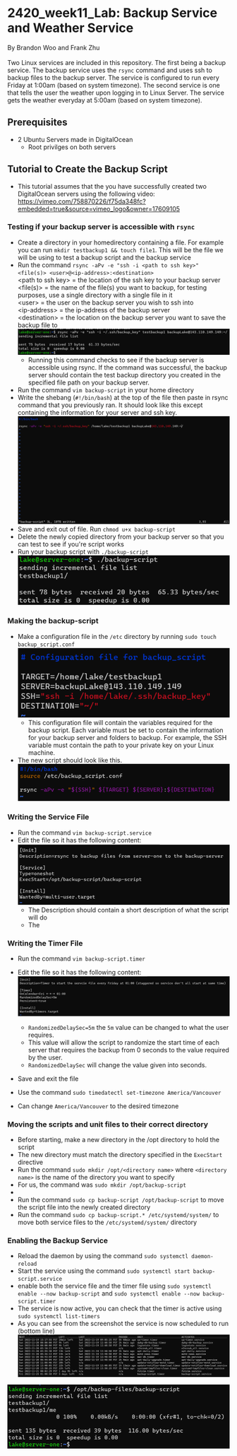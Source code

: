 # 2420_week11_Lab: Backup Service and Weather Service
By Brandon Woo and Frank Zhu
<br>
<br>Two Linux services are included in this repository. The first being a backup service. The backup service uses the `rsync` command and uses ssh to backup files to the backup server. The service is configured to run every Friday at 1:00am (based on system timezone). The second service is one that tells the user the weather upon logging in to Linux Server. The service gets the weather everyday at 5:00am (based on system timezone).


## Prerequisites
- 2 Ubuntu Servers made in DigitalOcean
  - Root privilges on both servers

## Tutorial to Create the Backup Script
- This tutorial assumes that the you have successfully created two DigitalOcean servers using the following video: https://vimeo.com/758870226/f75da348fc?embedded=true&source=vimeo_logo&owner=17609105
### Testing if your backup server is accessible with `rsync`
- Create a directory in your homedirectory containing a file. For example you can run `mkdir testbackup1 && touch file1`. This will be the file we will be using to test a backup script and the backup service
- Run the command `rsync -aPv -e "ssh -i <path to ssh key>" <file(s)> <user>@<ip-address>:<destination>`
  <br>\<path to ssh key\> = the location of the ssh key to your backup server
  <br>\<file(s)\> = the name of the file(s) you want to backup, for testing purposes, use a single directory with a single file in it
  <br>\<user\> = the user on the backup server you wish to ssh into
  <br>\<ip-address\> = the ip-address of the backup server
  <br>\<destination\> = the location on the backup server you want to save the backup file to
  ![](images/rsync_command.png)
  - Running this command checks to see if the backup server is accessible using rsync. If the command was successful, the backup server should contain the test backup directory you created in the specified file path on your backup server.
- Run the command `vim backup-script` in your home directory
- Write the shebang (`#!/bin/bash`) at the top of the file then paste in rsync command that you previously ran. It should look like this except containing the information for your server and ssh key.
![](images/trsync.png)
- Save and exit out of file. Run `chmod u+x backup-script`
- Delete the newly copied directory from your backup server so that you can test to see if you're script works
- Run your backup script with `./backup-script` <br>
![](images/rsyscrt.png)
### Making the backup-script
- Make a configuration file in the `/etc` directory by running `sudo touch backup_script.conf`
![](images/confsspng.png)
  - This configuration file will contain the variables required for the backup script. Each variable must be set to contain the information for your backup server and folders to backup. For example, the SSH variable must contain the path to your private key on your Linux machine.
- The new script should look like this.
![](images/newscr.png)


### Writing the Service File
- Run the command `vim backup-script.service`
- Edit the file so it has the following content:
![](images/servicefile.png)
  - The Description should contain a short description of what the script will do
  - The

### Writing the Timer File
- Run the command `vim backup-script.timer`
- Edit the file so it has the following content:
![](images/timerfile.png)
  - `RandomizedDelaySec=5m` the `5m` value can be changed to what the user requires. 
  - This value will allow the script to randomize the start time of each server that requires the backup from 0 seconds to the value required by the user.
  - `RandomizedDelaySec` will change the value given into seconds.
- Save and exit the file

- Use the command `sudo timedatectl set-timezone America/Vancouver`
- Can change `America/Vancouver` to the desired timezone

### Moving the scripts and unit files to their correct directory
- Before starting, make a new directory in the /opt directory to hold the script 
- The new directory must match the directory specified in the `ExecStart` directive
- Run the command `sudo mkdir /opt/<directory name>` where `<directory name>` is the name of the directory you want to specify
- For us, the command was `sudo mkdir /opt/backup-script`
- 
- Run the command `sudo cp backup-script /opt/backup-script` to move the script file into the newly created directory
- Run the command `sudo cp backup-script.* /etc/systemd/system/` to move both service files to the `/etc/systemd/system/` directory

### Enabling the Backup Service
- Reload the daemon by using the command `sudo systemctl daemon-reload`
- Start the service using the command `sudo systemctl start backup-script.service`
- enable both the service file and the timer file using `sudo systemctl enable --now backup-script` and `sudo systemctl enable --now backup-script.timer`
- The service is now active, you can check that the timer is active using `sudo systemctl list-timers`
- As you can see from the screenshot the service is now scheduled to run (bottom line)
![](images/timerlist.png)

![](images/test_rsync.png)

